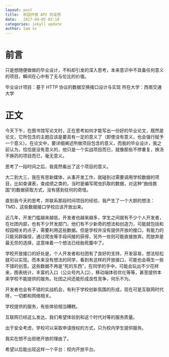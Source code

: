 ```yaml
---
layout: post
title:  校园开放 API 的设想
date:   2017-04-05 02:18
categories: jekyll update
author: Sam xx
---
```


# 前言

只是想随便做做的毕业设计，不料却引发的深入思考，本来意识中不具备任何意义的项目，瞬间在心中有了无与伦比的价值。

毕业设计项目：基于 HTTP 协议的数据交换接口设计与实现
所在大学：西南交通大学

# 正文

今天下午，在图书馆写论文时，正在思考如何才能写出一份好的毕业论文，既然是论文，它所包含的主题应该是要具有一定的意义了（即使没有意义，也会强行赋予一个意义）。在论文中，要详细阐述所做项目包含的意义，而我的毕业设计，我之前认为，恰恰是没有意义的，他只是一个实战项目而已，就像那些不停重复，换汤不换药的项目而已，毫无意义。

思考了一段时间之后，我竟然看出了这个项目的意义。

大二到大三，我在有思新媒体，从事开发工作，就碰到过需要调用学校数据的项目，比如查课表，查成绩之类的，当时是编写爬虫扒取的数据，对这种“曲线救国”的数据获取方式，没有感到任何的奇怪。

直到我今天的思考，并联系那段时间项目的经验，我产生了一个大胆的想法：TMD，这些数据接口学校应该开放出来。

近几年，开发门槛越来越低，开发者也越来越多，学生之间就有不少个人开发者，在社团内部，也有不少开发部门，他们有不少新奇的想法和创造力，可能就包括和校园相关的点子，需要利用这些数据。但是学校并没有提供开放的接口，有能力的只能另辟蹊径，通过爬虫等手段间接的获得，另外一些则可能直接放弃。而放弃是最无奈的选择，这意味着一个想法已经胎死腹中了。

学校开放接口的好处是，个人开发者和社团有了良好的支持，开发容易，想法轻松就可以实现。而本来没有想法的同学，看到有这样的开放接口，可能也会萌生一些不错的创意。这些数据不再是“死的东西”，在同学的手中，可能会玩出不少花样来，图表统计，丰富的入口（公众号内入口），移动端体验优化等等，甚至提供本来学校不能提供的服务。社团之间还能形成良性竞争，何乐不为。

开发者也会有不错的实战机会，有利于学校创新氛围的形成，现在可是互联网时代呀，一切都和网络相关。

学校提供的服务，有些体验相当糟糕。

互联网已经这么发达，我们希望体验到和这个时代对等的服务质量。

出于安全考虑，学校可以采取申请授权的方式，只为校内学生提供服务。

我实在想不出拒绝开放的理由了。

希望以后能出现这样一个平台：校内开放平台。












